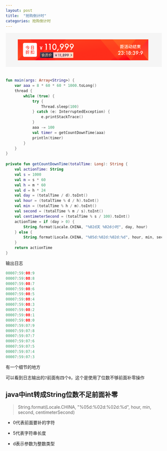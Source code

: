 ```yaml
---
layout: post
title:  "抢购倒计时"
categories: 抢购倒计时
---
```



![img](../assets/img/zhekou.png)


```kotlin

fun main(args: Array<String>) {
    var aaa = 8 * 60 * 60 * 1000.toLong()
    thread {
        while (true) {
            try {
                Thread.sleep(100)
            } catch (e: InterruptedException) {
                e.printStackTrace()
            }
            aaa -= 100
            val timer = getCountDownTime(aaa)
            println(timer)
        }
    }
}

private fun getCountDownTime(totalTime: Long): String {
    val actionTime: String
    val s = 1000
    val m = s * 60
    val h = m * 60
    val d = h * 24
    val day = (totalTime / d).toInt()
    val hour = (totalTime % d / h).toInt()
    val min = (totalTime % h / m).toInt()
    val second = (totalTime % m / s).toInt()
    val centimeterSecond = (totalTime % s / 100).toInt()
    actionTime = if (day > 0) {
        String.format(Locale.CHINA, "%02d天 %02d小时", day, hour)
    } else {
        String.format(Locale.CHINA, "%05d:%02d:%02d:%d", hour, min, second, centimeterSecond)
    }
    return actionTime
}
```

输出日志
```java
00007:59:08:9
00007:59:08:8
00007:59:08:7
00007:59:08:6
00007:59:08:5
00007:59:08:4
00007:59:08:3
00007:59:08:2
00007:59:08:1
00007:59:08:0
00007:59:07:9
00007:59:07:8
00007:59:07:7
00007:59:07:6
00007:59:07:5
00007:59:07:4
00007:59:07:3
```

有一个细节的地方

可以看到日志输出的`7`前面有四个`0`，这个是使用了位数不够前面补零操作

## java中int转成String位数不足前面补零

> String.format(Locale.CHINA, "%05d:%02d:%02d:%d", hour, min, second, centimeterSecond)

* 0代表前面要补的字符

* 5代表字符串长度

* d表示参数为整数类型